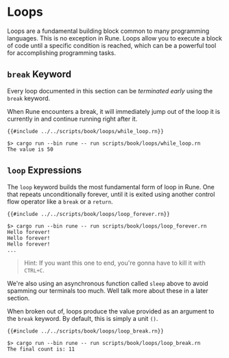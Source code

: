 # Loops

Loops are a fundamental building block common to many programming languages.
This is no exception in Rune.
Loops allow you to execute a block of code until a specific condition is
reached, which can be a powerful tool for accomplishing programming tasks.

## `break` Keyword

Every loop documented in this section can be *terminated early* using the
`break` keyword.

When Rune encounters a break, it will immediately jump out of the loop it is
currently in and continue running right after it.

```rune
{{#include ../../scripts/book/loops/while_loop.rn}}
```

```text
$> cargo run --bin rune -- run scripts/book/loops/while_loop.rn
The value is 50
```

## `loop` Expressions

The `loop` keyword builds the most fundamental form of loop in Rune.
One that repeats unconditionally forever, until it is exited using another
control flow operator like a `break` or a `return`.

```rune
{{#include ../../scripts/book/loops/loop_forever.rn}}
```

```text
$> cargo run --bin rune -- run scripts/book/loops/loop_forever.rn
Hello forever!
Hello forever!
Hello forever!
...
```

> Hint: If you want this one to end, you're gonna have to kill it with `CTRL+C`.

We're also using an asynchronous function called `sleep` above to avoid spamming
our terminals too much. Well talk more about these in a later section.

When broken out of, loops produce the value provided as an argument to the
`break` keyword. By default, this is simply a unit `()`.

```rune
{{#include ../../scripts/book/loops/loop_break.rn}}
```

```text
$> cargo run --bin rune -- run scripts/book/loops/loop_break.rn
The final count is: 11
```
